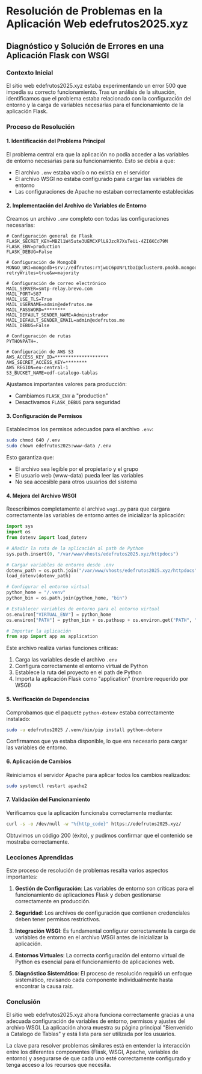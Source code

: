 # Resolución de Problemas en la Aplicación Web edefrutos2025.xyz

## Diagnóstico y Solución de Errores en una Aplicación Flask con WSGI

### Contexto Inicial

El sitio web edefrutos2025.xyz estaba experimentando un error 500 que impedía su correcto funcionamiento. Tras un análisis de la situación, identificamos que el problema estaba relacionado con la configuración del entorno y la carga de variables necesarias para el funcionamiento de la aplicación Flask.

### Proceso de Resolución

#### 1. Identificación del Problema Principal

El problema central era que la aplicación no podía acceder a las variables de entorno necesarias para su funcionamiento. Esto se debía a que:
- El archivo `.env` estaba vacío o no existía en el servidor
- El archivo WSGI no estaba configurado para cargar las variables de entorno
- Las configuraciones de Apache no estaban correctamente establecidas

#### 2. Implementación del Archivo de Variables de Entorno

Creamos un archivo `.env` completo con todas las configuraciones necesarias:

```
# Configuración general de Flask
FLASK_SECRET_KEY=MBZl1W45ute3UEMCXPlL9JzcR7XsTeUi-4ZI6KCd79M
FLASK_ENV=production
FLASK_DEBUG=False

# Configuración de MongoDB
MONGO_URI=mongodb+srv://edfrutos:rYjwUC6pUNrLtbaI@cluster0.pmokh.mongodb.net/?retryWrites=true&w=majority

# Configuración de correo electrónico
MAIL_SERVER=smtp-relay.brevo.com
MAIL_PORT=587
MAIL_USE_TLS=True
MAIL_USERNAME=admin@edefrutos.me
MAIL_PASSWORD=********
MAIL_DEFAULT_SENDER_NAME=Administrador
MAIL_DEFAULT_SENDER_EMAIL=admin@edefrutos.me
MAIL_DEBUG=False

# Configuración de rutas
PYTHONPATH=.

# Configuración de AWS S3
AWS_ACCESS_KEY_ID=********************
AWS_SECRET_ACCESS_KEY=********
AWS_REGION=eu-central-1
S3_BUCKET_NAME=edf-catalogo-tablas
```

Ajustamos importantes valores para producción:
- Cambiamos `FLASK_ENV` a "production"
- Desactivamos `FLASK_DEBUG` para seguridad

#### 3. Configuración de Permisos

Establecimos los permisos adecuados para el archivo `.env`:
```bash
sudo chmod 640 /.env
sudo chown edefrutos2025:www-data /.env
```

Esto garantiza que:
- El archivo sea legible por el propietario y el grupo
- El usuario web (www-data) pueda leer las variables
- No sea accesible para otros usuarios del sistema

#### 4. Mejora del Archivo WSGI

Reescribimos completamente el archivo `wsgi.py` para que cargara correctamente las variables de entorno antes de inicializar la aplicación:

```python
import sys
import os
from dotenv import load_dotenv

# Añadir la ruta de la aplicación al path de Python
sys.path.insert(0, "/var/www/vhosts/edefrutos2025.xyz/httpdocs")

# Cargar variables de entorno desde .env
dotenv_path = os.path.join("/var/www/vhosts/edefrutos2025.xyz/httpdocs", ".env")
load_dotenv(dotenv_path)

# Configurar el entorno virtual
python_home = "/.venv"
python_bin = os.path.join(python_home, "bin")

# Establecer variables de entorno para el entorno virtual
os.environ["VIRTUAL_ENV"] = python_home
os.environ["PATH"] = python_bin + os.pathsep + os.environ.get("PATH", "")

# Importar la aplicación
from app import app as application
```

Este archivo realiza varias funciones críticas:
1. Carga las variables desde el archivo `.env`
2. Configura correctamente el entorno virtual de Python
3. Establece la ruta del proyecto en el path de Python
4. Importa la aplicación Flask como "application" (nombre requerido por WSGI)

#### 5. Verificación de Dependencias

Comprobamos que el paquete `python-dotenv` estaba correctamente instalado:
```bash
sudo -u edefrutos2025 /.venv/bin/pip install python-dotenv
```

Confirmamos que ya estaba disponible, lo que era necesario para cargar las variables de entorno.

#### 6. Aplicación de Cambios

Reiniciamos el servidor Apache para aplicar todos los cambios realizados:
```bash
sudo systemctl restart apache2
```

#### 7. Validación del Funcionamiento

Verificamos que la aplicación funcionaba correctamente mediante:
```bash
curl -s -o /dev/null -w "%{http_code}" https://edefrutos2025.xyz/
```

Obtuvimos un código 200 (éxito), y pudimos confirmar que el contenido se mostraba correctamente.

### Lecciones Aprendidas

Este proceso de resolución de problemas resalta varios aspectos importantes:

1. **Gestión de Configuración**: Las variables de entorno son críticas para el funcionamiento de aplicaciones Flask y deben gestionarse correctamente en producción.

2. **Seguridad**: Los archivos de configuración que contienen credenciales deben tener permisos restrictivos.

3. **Integración WSGI**: Es fundamental configurar correctamente la carga de variables de entorno en el archivo WSGI antes de inicializar la aplicación.

4. **Entornos Virtuales**: La correcta configuración del entorno virtual de Python es esencial para el funcionamiento de aplicaciones web.

5. **Diagnóstico Sistemático**: El proceso de resolución requirió un enfoque sistemático, revisando cada componente individualmente hasta encontrar la causa raíz.

### Conclusión

El sitio web edefrutos2025.xyz ahora funciona correctamente gracias a una adecuada configuración de variables de entorno, permisos y ajustes del archivo WSGI. La aplicación ahora muestra su página principal "Bienvenido a Catalogo de Tablas" y está lista para ser utilizada por los usuarios.

La clave para resolver problemas similares está en entender la interacción entre los diferentes componentes (Flask, WSGI, Apache, variables de entorno) y asegurarse de que cada uno esté correctamente configurado y tenga acceso a los recursos que necesita.
